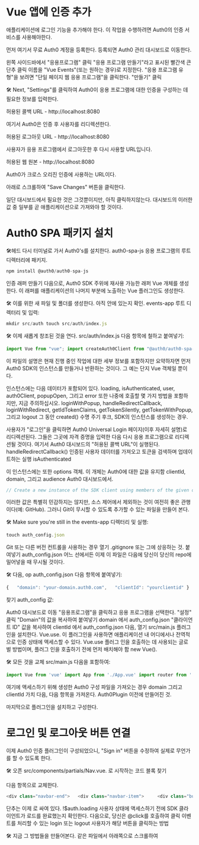 # Vue 앱에 인증 추가

애플리케이션에 로그인 기능을 추가해야 한다. 이 작업을 수행하려면 Auth0의 인증 서비스를 사용해야한다.

먼저 여기서 무료 Auth0 계정을 등록한다. 등록되면 Auth0 관리 대시보드로 이동한다.

왼쪽 사이드바에서 "응용프로그램" 클릭
"응용 프로그램 만들기"라고 표시된 빨간색 큰 단추 클릭
이름을 "Vue Events"(또는 원하는 경우)로 지정한다.
"응용 프로그램 유형"을 보려면 "단일 페이지 웹 응용 프로그램"을 클릭한다.
"만들기" 클릭

🛠️️ Next, "Settings"를 클릭하여 Auth0이 응용 프로그램에 대한 인증을 구성하는 데 필요한 정보를 입력한다.

허용된 콜백 URL - http://localhost:8080

여기서 Auth0은 인증 후 사용자를 리디렉션한다.

허용된 로그아웃 URL - http://localhost:8080

사용자가 응용 프로그램에서 로그아웃한 후 다시 사용할 URL입니다.

허용된 웹 원본 - http://localhost:8080

Auth0가 크로스 오리진 인증에 사용하는 URL이다.

아래로 스크롤하여 "Save Changes" 버튼을 클릭한다.

일단 대시보드에서 필요한 것은 그것뿐이지만, 아직 클릭하지않는다. 대시보드의 이러한 값 중 일부를 곧 애플리케이션으로 가져와야 할 것이다.

# Auth0 SPA 패키지 설치

🛠️헤드 다시 터미널로 가서 Auth0's를 설치한다. auth0-spa-js 응용 프로그램의 루트 디렉터리에 패키지.

```javascript
npm install @auth0/auth0-spa-js
```

인증 래퍼 만들기
다음으로, Auth0 SDK 주위에 재사용 가능한 래퍼 Vue 개체를 생성한다. 이 래퍼를 애플리케이션의 나머지 부분에 노출하는 Vue 플러그인도 생성한다.

🛠️ 이를 위한 새 파일 및 폴더를 생성한다. 아직 안에 있는지 확인. events-app 루트 디렉터리 및 입력:

```javascript
mkdir src/auth touch src/auth/index.js
```

🛠️ 이제 새롭게 창조된 것을 연다. src/auth/index.js 다음 항목에 철하고 붙여넣기:

```javascript
import Vue from "vue"; import createAuth0Client from "@auth0/auth0-spa-js";  /** Define a default action to perform after authentication */ const DEFAULT_REDIRECT_CALLBACK = () =>   window.history.replaceState({}, document.title, window.location.pathname);  let instance;  /** Returns the current instance of the SDK */ export const getInstance = () => instance;  /** Creates an instance of the Auth0 SDK. If one has already been created, it returns that instance */ export const useAuth0 = ({   onRedirectCallback = DEFAULT_REDIRECT_CALLBACK,   redirectUri = window.location.origin,   ...options }) => {   if (instance) return instance;    // The 'instance' is simply a Vue object   instance = new Vue({     data() {       return {         loading: true,         isAuthenticated: false,         user: {},         auth0Client: null,         popupOpen: false,         error: null       };     },     methods: {       /** Authenticates the user using a popup window */       async loginWithPopup(o) {         this.popupOpen = true;          try {           await this.auth0Client.loginWithPopup(o);         } catch (e) {           // eslint-disable-next-line           console.error(e);         } finally {           this.popupOpen = false;         }          this.user = await this.auth0Client.getUser();         this.isAuthenticated = true;       },       /** Handles the callback when logging in using a redirect */       async handleRedirectCallback() {         this.loading = true;         try {           await this.auth0Client.handleRedirectCallback();           this.user = await this.auth0Client.getUser();           this.isAuthenticated = true;         } catch (e) {           this.error = e;         } finally {           this.loading = false;         }       },       /** Authenticates the user using the redirect method */       loginWithRedirect(o) {         return this.auth0Client.loginWithRedirect(o);       },       /** Returns all the claims present in the ID token */       getIdTokenClaims(o) {         return this.auth0Client.getIdTokenClaims(o);       },       /** Returns the access token. If the token is invalid or missing, a new one is retrieved */       getTokenSilently(o) {         return this.auth0Client.getTokenSilently(o);       },       /** Gets the access token using a popup window */        getTokenWithPopup(o) {         return this.auth0Client.getTokenWithPopup(o);       },       /** Logs the user out and removes their session on the authorization server */       logout(o) {         return this.auth0Client.logout(o);       }     },     /** Use this lifecycle method to instantiate the SDK client */     async created() {       // Create a new instance of the SDK client using members of the given options object       this.auth0Client = await createAuth0Client({         domain: options.domain,         client_id: options.clientId,         audience: options.audience,         redirect_uri: redirectUri       });        try {         // If the user is returning to the app after authentication..         if (           window.location.search.includes("code=") &&           window.location.search.includes("state=")         ) {           // handle the redirect and retrieve tokens           const { appState } = await this.auth0Client.handleRedirectCallback();            // Notify subscribers that the redirect callback has happened, passing the appState           // (useful for retrieving any pre-authentication state)           onRedirectCallback(appState);         }       } catch (e) {         this.error = e;       } finally {         // Initialize the internal authentication state         this.isAuthenticated = await this.auth0Client.isAuthenticated();         this.user = await this.auth0Client.getUser();         this.loading = false;       }     }   });    return instance; };  // Create a simple Vue plugin to expose the wrapper object throughout the application export const Auth0Plugin = {   install(Vue, options) {     Vue.prototype.$auth = useAuth0(options);   } };
```

이 파일의 설명은 현재 진행 중인 작업에 대한 세부 정보를 포함하지만 요약하자면 먼저 Auth0 SDK의 인스턴스를 만들거나 반환하는 것이다. 그 예는 단지 Vue 객체일 뿐이다.

인스턴스에는 다음 데이터가 포함되어 있다. loading, isAuthenticated, user, auth0Client, popupOpen, 그리고 error
또한 나중에 호출할 몇 가지 방법을 포함하지만, 지금 주의하십시오. loginWithPopup, handleRedirectCallback, loginWithRedirect, getIdTokenClaims, getTokenSilently, getTokenWithPopup, 그리고 logout
그 동안 created() 수명 주기 후크, SDK의 인스턴스를 생성하는 경우.

사용자가 "로그인"을 클릭하면 Auth0 Universal Login 페이지(이후 자세히 설명)로 리디렉션된다. 그들은 그곳에 자격 증명을 입력한 다음 다시 응용 프로그램으로 리디렉션될 것이다. 여기서 Auth0 대시보드의 "허용된 콜백 URL"이 실행된다. handleRedirectCallback() 인증된 사용자 데이터를 가져오고 토큰을 검색하며 업데이트하는 실행 isAuthenticated

이 인스턴스에는 또한 options 객체. 이 개체는 Auth0에 대한 값을 유지함 clientId, domain, 그리고 audience Auth0 대시보드에서.

```javascript
// Create a new instance of the SDK client using members of the given options object this.auth0Client = await createAuth0Client({   domain: options.domain,   client_id: options.clientId,   audience: options.audience,   redirect_uri: redirectUri });
```

이러한 값은 특별히 민감하지는 않지만, 소스 제어에서 제외하는 것이 여전히 좋은 관행이다(예: GitHub). 그러니 Git이 무시할 수 있도록 추가할 수 있는 파일을 만들어 본다.

🛠️️ Make sure you're still in the events-app 디렉터리 및 실행:

```javascript
touch auth_config.json
```

Git 또는 다른 버전 컨트롤을 사용하는 경우 열기 .gitignore 또는 그에 상응하는 것. 붙여넣기 auth_config.json 어느 선에서든 이제 이 파일은 다음에 당신이 당신의 repo에 밀어넣을 때 무시될 것이다.

🛠️️ 다음, op auth_config.json 다음 항목에 붙여넣기:

```javascript
{   "domain": "your-domain.auth0.com",   "clientId": "yourclientid" }
```

찾기 auth_config 값:

Auth0 대시보드로 이동
"응용프로그램"을 클릭하고 응용 프로그램을 선택한다.
"설정" 클릭
"Domain"의 값을 복사하여 붙여넣기 domain 에서 auth_config.json
"클라이언트 ID" 값을 복사하여 clientId 에서 auth_config.json
다음, 열기 src/main.js 플러그 인을 설치한다. Vue.use. 이 플러그인을 사용하면 애플리케이션 내 어디에서나 전역적으로 인증 상태에 액세스할 수 있다. Vue.use 플러그 인을 호출하는 데 사용되는 글로벌 방법이며, 플러그 인을 호출하기 전에 먼저 배치해야 함 new Vue().

🛠️️ 모든 것을 교체 src/main.js 다음을 포함하여:

```javascript
import Vue from 'vue' import App from './App.vue' import router from './router' import 'bulma/css/bulma.css';  // Import the Auth0 configuration import { domain, clientId } from "../auth_config.json";  // Import the plugin here import { Auth0Plugin } from "./auth";  // Install the authentication plugin here Vue.use(Auth0Plugin, {   domain,   clientId,   onRedirectCallback: appState => {     router.push(       appState && appState.targetUrl         ? appState.targetUrl         : window.location.pathname     );   } });  Vue.config.productionTip = false  new Vue({   router,   render: h => h(App) }).$mount('#app')
```

여기에 액세스하기 위해 생성한 Auth0 구성 파일을 가져오는 경우 domain 그리고 clientId 가치 다음, 다음 항목을 가져온다. Auth0Plugin 이전에 만들어진 것.

마지막으로 플러그인을 설치하고 구성한다.

# 로그인 및 로그아웃 버튼 연결

이제 Auth0 인증 플러그인이 구성되었으니, "Sign in" 버튼을 수정하여 실제로 무언가를 할 수 있도록 한다.

🛠️ 오픈 src/components/partials/Nav.vue. 로 시작하는 코드 블록 찾기 <div class="navbar-end"> 다음 항목으로 교체한다.

```javascript
<div class="navbar-end">   <div class="navbar-item">     <div class="buttons">       <!-- Check that the SDK client is not currently loading before accessing is methods -->       <div v-if="!$auth.loading">         <!-- show login when not authenticated -->         <a v-if="!$auth.isAuthenticated" @click="login" class="button is-dark"><strong>Sign in</strong></a>         <!-- show logout when authenticated -->         <a v-if="$auth.isAuthenticated" @click="logout" class="button is-dark"><strong>Log out</strong></a>       </div>     </div>   </div> </div>
```

단추는 이제 로 싸여 있다. !$auth.loading 사용자 상태에 액세스하기 전에 SDK 클라이언트가 로드를 완료했는지 확인한다. 다음으로, 당신은 @click를 호출하여 클릭 이벤트를 처리할 수 있는 login 또는 logout 사용자가 해당 버튼을 클릭하는 방법

🛠️ 지금 그 방법들을 만들어본다. 같은 파일에서 아래쪽으로 스크롤하여 <script> 태그를 지정하고 다음으로 교체한다.

```javascript
<script> export default {   name: 'Nav',   methods: {     // Log the user in     login() {       this.$auth.loginWithRedirect();     },     // Log the user out     logout() {       this.$auth.logout({         returnTo: window.location.origin       });     }   } } </script>
```

이제 애플리케이션으로 돌아가 "로그인"을 클릭하면 Auth0 Universal Login 페이지로 리디렉션된다.

Auth0 Universal Login 페이지를 누른 후 모의 사용자 계정으로 등록한다. 그러면 응용 프로그램이 사용자의 프로필과 전자 메일에 대한 액세스를 요청하고 있음을 알리는 화면이 나타날 것이다.
체크 표시를 클릭하면 애플리케이션 홈페이지인 대시보드에 지정한 "허용된 콜백 URL"로 다시 리디렉션된다. 이제 "로그인" 버튼 대신 "로그아웃" 버튼이 표시되어야 한다.

옵션: Auth0는 대시보드에서 바로 소셜 로그인 옵션을 제공한다. Google은 기본적으로 활성화되어 있으며, Auth0 관리 대시보드에서 개별적으로 더 많은 기능을 설정할 수 있다.

사이드바에서 「연결」 > 「소셜」을 클릭한다. 소셜 로그온을 통합하려면 자체 개발 키를 사용한다. 기본 Auth0 dev 키는 테스트에 적합하지만, 새로 고침 시 로그아웃되는 등 예기치 않은 오류가 발생할 수 있으므로 사용자 고유의 키를 사용하는 것이 좋다.

# 사용자 정보 액세스

Auth0를 사용하면 다음과 같이 템플릿에 로그인한 사용자의 정보에 액세스할 수 있다.

```javascript
{
  {
    $auth.user;
  }
}
```

의 내용 $auth.user 다음과 같은 모양을 하고 있다:

```javascript
{    "nickname": "hollylloyd",   "name": "Holly Lloyd",   "picture": "https://gravatar.com/somefancyimage.png",   "updated_at": "2019-10-09T15:49:28.181Z",   "email": "holly-lloyd@example.com",   "email_verified": false,   "sub": "auth0 xxxxxxxxxxxxxxx" }
```

나중에 프로필 페이지를 추가하려면 이 데이터(및 기타)에 액세스하여 표시할 수 있다.

이제 로그인 버튼을 추가할 수 있게 되었으니, 홈페이지에 있는 두 번째 버튼을 연결한다.

🛠️ 오픈 src/views/Home.vue 사이의 모든 것을 대체하다. <div class="button-block"></div> 다음을 포함하여:

```javascript
<div class="button-block">   <button v-if="!$auth.isAuthenticated" @click="login" class="button is-xl is-dark">Sign Up to Browse Events</button>   <h3 v-if="$auth.isAuthenticated" class="is-size-3 has-background-dark welcome">Welcome, {{ $auth.user.name }}!</h3> </div>
```

🛠️️ 이제 methods 섹션만 더하면 된다. login() 기능이다. 아래로 스크롤하여 <script> 태그 및 교체 export default {} 이것과 함께:

```javascript
export default {   name: 'home',   components: {     EventsList   },   methods: {     // Log the user in     login() {       this.$auth.loginWithRedirect();     }   } }
```

이제 사용자는 이 버튼으로도 로그인할 수 있으며, 일단 로그인되면, 그것은 그들의 이름을 사용하는 환영 메시지로 대체될 것이다. $auth.user.name.

# 경로 보호대 설정

이제 인증되지 않은 사용자를 단일 이벤트 페이지에서 다른 곳으로 리디렉션한다. 이는 카드/이벤트 목록이 있는 홈페이지를 볼 수 있어야 하지만 이벤트 세부사항 페이지를 클릭하자마자 로그인 페이지로 이동해야 한다는 것을 의미한다.

⚡️ 중요 ⚡ ️ 이것은 페이지 로드를 막을 뿐, 데이터가 로딩되는 것을 막지는 않는다. 데이터를 보호하기 위해 프런트 엔드에 의존해서는 안 된다.

백엔드 API를 아직 생성하지 않았으므로 프런트엔드의 구성요소에 있는 모든 데이터를 저장하기만 하면 된다. 인증되지 않은 사용자를 단일 이벤트 페이지에서 다른 곳으로 리디렉션하기 위해 라우트 가드를 설정하더라도, 인증되지 않은 사용자는 여전히 JavaScript 파일을 읽고 찾을 수 있다.

page.url에 '/amp/' %%가 포함된 경우 {%} 파트 2에서는 이 데이터가 백엔드에 저장 및 보호되고 사용자가 인증된 경우에만 프런트엔드로 끌어들이도록 API를 구축한다. {% 다른 %} 파트 2에서는 이 데이터가 백엔드에 저장 및 보호되고 사용자가 인증된 경우에만 프런트엔드로 끌어들이도록 API를 구축한다. {% endif %}

데이터가 백엔드에서 올 때 사용자를 로그인 페이지로 차게 하는 UI가 이미 설정되어 있도록 지금 경로 가드를 설정한다.

🛠️️ 라는 파일 생성 authGuard.js 에서 src/auth 전화번호부

{% 프리즘 bash %} touch src/auth/authGuard.js {% endprism %}

🛠️ ️ ️ ️ ️ that that that that that that that that that that.

```javascript
import { getInstance } from "./index";  export const authGuard = (to, from, next) => {   const authService = getInstance();    const fn = () => {     // If the user is authenticated, continue with the route     if (authService.isAuthenticated) {       return next();     }      // Otherwise, log in     authService.loginWithRedirect({ appState: { targetUrl: to.fullPath } });   };    // If loading has already finished, check the auth state using `fn()`   if (!authService.loading) {     return fn();   }    // Watch for the loading property to change before checking isAuthenticated   authService.$watch("loading", loading => {     if (loading === false) {       return fn();     }   }); };
```

getInstance 에서의 방법. src/auth/index.js 사용자가 로그인하지 않은 경우 라우트에 액세스할 수 없도록 하는 기능을 구현하는 파일.

사용자가 인증된 경우 next() 사용자가 클릭한 경로로 계속 이동할 수 있도록 반환됨. 인증되지 않은 사용자는 Auth0 Universal Login 페이지로 리디렉션된다.

다음으로, 당신은 라우터에 이 인증 가드를 추가해서 이것이 어떤 보기가 반환되기 전에 실행되도록 해야 한다.

사용자가 인증되었는지 간단하게 확인한다. 만약 그렇다면, 그들이 통과하게 하고 그렇지 않다면, 그들을 로그인 페이지로 보내라.

🛠️️ 라우터 파일 열기 src/router/index.js 다음 항목으로 교체한다.

```javascript
import Vue from 'vue' import Router from 'vue-router' import Home from '../views/Home.vue' import { authGuard } from "../auth/authGuard";  Vue.use(Router)  export default new Router({   mode: 'history',   base: process.env.BASE_URL,   routes: [     {       path: '/',       name: 'home',       component: Home     },     {       path: '/about',       name: 'about',       component: () => import('../views/About.vue')     },     {       path: '/event/:id',       name: 'eventSingle',       component: () => import('../views/EventSingle.vue'),       beforeEnter: authGuard     }   ] })
```

그 authGuard 맨 위에 수입된다. 이벤트 세부 정보 경로에 인증만 필요하므로 이 경로에 추가됨.

이전에 로그인한 적이 있다면 해당 이벤트 카드 중 하나를 클릭해도 이벤트 페이지 하나를 볼 수 있다.

앞에서 논의한 바와 같이, 이것은 사용자가 해당 페이지의 데이터를 찾는 것을 막지 않는다.
